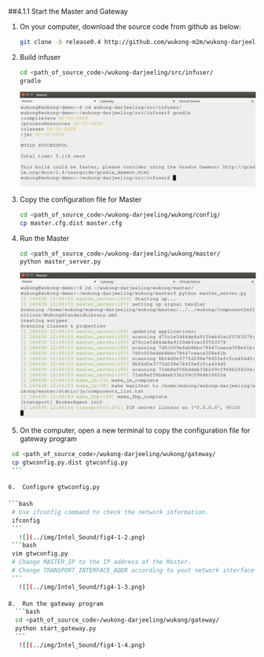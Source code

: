 ##4.1.1 Start the Master and Gateway

1. On your computer, download the source code from github as below:  
   ```bash
   git clone -b release0.4 http://github.com/wukong-m2m/wukong-darjeeling
   ``` 
   
2. Build infuser  

   ```bash
   cd <path_of_source_code>/wukong-darjeeling/src/infuser/  
   gradle 
   ``` 
   ![](../img/Intel_Sound/fig4-1-0.png)     
        
3. Copy the configuration file for Master  
   
   ```bash
   cd <path_of_source_code>/wukong-darjeeling/wukong/config/  
   cp master.cfg.dist master.cfg  
   ```
     
4. Run the Master
    
   ```bash
   cd <path_of_source_code>/wukong-darjeeling/wukong/master/   
   python master_server.py   
   ```
   ![](../img/Intel_Sound/fig4-1-1.png)

5.  On the computer, open a new terminal to copy the configuration file for gateway program  
   
   ```bash
    cd <path_of_source_code>/wukong-darjeeling/wukong/gateway/  
    cp gtwconfig.py.dist gtwconfig.py
    ```

6.  Configure gtwconfig.py   
   
   ```bash
    # Use ifconfig command to check the network information.   
    ifconfig
    ```  
      ![](../img/Intel_Sound/fig4-1-2.png)
    ```bash
    vim gtwconfig.py 
    # Change MASTER_IP to the IP address of the Master.     
    # Change TRANSPORT_INTERFACE_ADDR according to yout network interface above.  
    ```
      ![](../img/Intel_Sound/fig4-1-3.png)

8.  Run the gateway program    
     ```bash
     cd <path_of_source_code>/wukong-darjeeling/wukong/gateway/
     python start_gateway.py
     ```  
      ![](../img/Intel_Sound/fig4-1-4.png)

